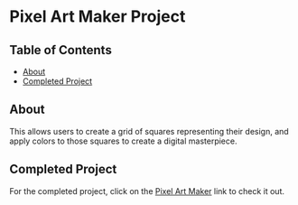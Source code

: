 # Pixel Art Maker Project

## Table of Contents

* [About](#about)
* [Completed Project](#completedProject)

## About

This allows users to create a grid of squares representing their design, and apply colors to those squares to create a digital masterpiece.



## Completed Project

For the completed project, click on the [Pixel Art Maker](http://Onyiih.github.io/Pixel-Art-Maker) link to check it out.
